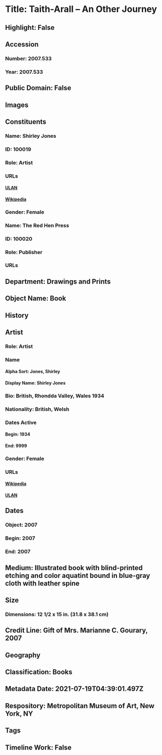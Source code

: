 # Title: Taith-Arall – An Other Journey
## Highlight: False
## Accession
### Number: 2007.533
### Year: 2007.533
## Public Domain: False
## Images
## Constituents
### Name: Shirley Jones
### ID: 100019
### Role: Artist
### URLs
#### [ULAN](http://vocab.getty.edu/page/ulan/500121355)
#### [Wikipedia](https://www.wikidata.org/wiki/Q230218)
### Gender: Female
### Name: The Red Hen Press
### ID: 100020
### Role: Publisher
### URLs
## Department: Drawings and Prints
## Object Name: Book
## History
## Artist
### Role: Artist
### Name
#### Alpha Sort: Jones, Shirley
#### Display Name: Shirley Jones
### Bio: British, Rhondda Valley, Wales 1934
### Nationality: British, Welsh
### Dates Active
#### Begin: 1934
#### End: 9999
### Gender: Female
### URLs
#### [Wikipedia](https://www.wikidata.org/wiki/Q230218)
#### [ULAN](http://vocab.getty.edu/page/ulan/500121355)
## Dates
### Object: 2007
### Begin: 2007
### End: 2007
## Medium: Illustrated book with blind-printed etching and color aquatint bound in blue-gray cloth with leather spine
## Size
### Dimensions: 12 1/2 x 15 in. (31.8 x 38.1 cm)
## Credit Line: Gift of Mrs. Marianne C. Gourary, 2007
## Geography
## Classification: Books
## Metadata Date: 2021-07-19T04:39:01.497Z
## Respository: Metropolitan Museum of Art, New York, NY
## Tags
## Timeline Work: False
